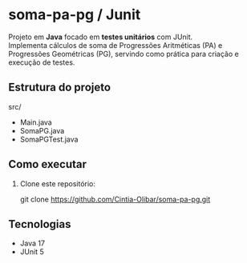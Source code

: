 # soma-pa-pg / Junit

Projeto em **Java** focado em **testes unitários** com JUnit.  
Implementa cálculos de soma de Progressões Aritméticas (PA) e Progressões Geométricas (PG), servindo como prática para criação e execução de testes.


## Estrutura do projeto

src/
- Main.java
- SomaPG.java
- SomaPGTest.java

## Como executar

1. Clone este repositório:
   
   git clone https://github.com/Cintia-Olibar/soma-pa-pg.git

## Tecnologias

- Java 17
- JUnit 5


